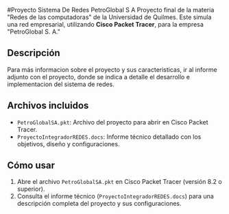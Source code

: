 #Proyecto Sistema De Redes PetroGlobal S A
Proyecto final de la materia "Redes de las computadoras" de la Universidad de Quilmes. Este simula una red empresarial, utilizando **Cisco Packet Tracer**, para la empresa "PetroGlobal S. A."

## Descripción
Para más informacion sobre el proyecto y sus caracteristicas, ir al informe adjunto con el proyecto, donde se indica a detalle el desarrollo e implementacion del sistema de redes.

## Archivos incluidos

- `PetroGlobalSA.pkt`: Archivo del proyecto para abrir en Cisco Packet Tracer.
- `ProyectoIntegradorREDES.docs`: Informe técnico detallado con los objetivos, diseño y configuraciones.

## Cómo usar

1. Abre el archivo `PetroGlobalSA.pkt` en Cisco Packet Tracer (versión 8.2 o superior).
2. Consulta el informe técnico (`ProyectoIntegradorREDES.docs`) para una descripción completa del proyecto y sus configuraciones.

